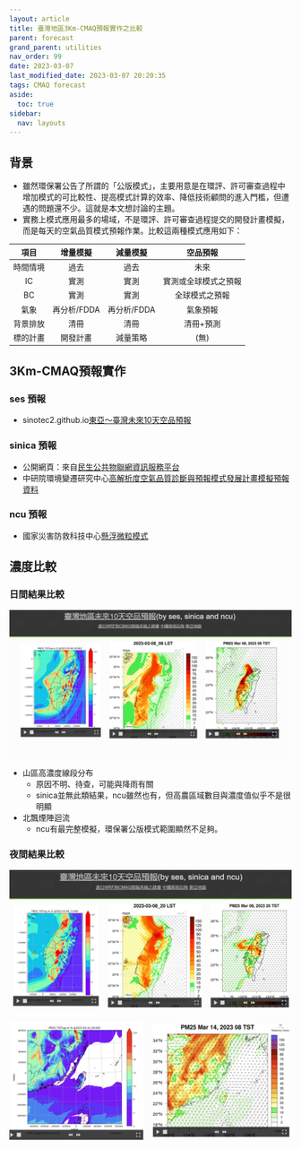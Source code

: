 ```yaml
---
layout: article
title: 臺灣地區3Km-CMAQ預報實作之比較
parent: forecast
grand_parent: utilities
nav_order: 99
date: 2023-03-07
last_modified_date: 2023-03-07 20:20:35
tags: CMAQ forecast
aside:
  toc: true
sidebar:
  nav: layouts
---
```


## 背景

- 雖然環保署公告了所謂的「公版模式」，主要用意是在環評、許可審查過程中增加模式的可比較性、提高模式計算的效率、降低技術顧問的進入門檻，但遭遇的問題還不少。這就是本文想討論的主題。
- 實務上模式應用最多的場域，不是環評、許可審查過程提交的開發計畫模擬，而是每天的空氣品質模式預報作業。比較這兩種模式應用如下：

項目|增量模擬|減量模擬|空品預報
:-:|:-:|:-:|:-:
時間情境|過去|過去|未來
IC|實測|實測|實測或全球模式之預報
BC|實測|實測|全球模式之預報
氣象|再分析/FDDA|再分析/FDDA|氣象預報
背景排放|清冊|清冊|清冊+預測
標的計畫|開發計畫|減量策略|(無)

## 3Km-CMAQ預報實作

### ses 預報

- sinotec2.github.io[東亞～臺灣未來10天空品預報](https://sinotec2.github.io/cmaq_forecast/index03.html)

### sinica 預報

- 公開網頁：來自[民生公共物聯網資訊服務平台](https://ci.taiwan.gov.tw/dsp/)
- 中研院環境變遷研究中心[高解析度空氣品質診斷與預報模式發展計畫模擬預報資料](https://ci.taiwan.gov.tw/dsp/Views/dataset/forecast_air.aspx)

### ncu 預報

- 國家災害防救科技中心[懸浮微粒模式](https://watch.ncdr.nat.gov.tw/watch_cmaq)

## 濃度比較

### 日間結果比較

![messageImage_1678169355957.jpg](https://raw.githubusercontent.com/sinotec2/Focus-on-Air-Quality/main/assets/images/messageImage_1678169355957.jpg)

- 山區高濃度線段分布
  - 原因不明、待查，可能與降雨有關
  - sinica並無此類結果，ncu雖然也有，但高農區域數目與濃度值似乎不是很明顯
- 北飄煙陣迴流
  - ncu有最完整模擬，環保署公版模式範圍顯然不足夠。

### 夜間結果比較

![messageImage_1678170307529.jpg](https://raw.githubusercontent.com/sinotec2/Focus-on-Air-Quality/main/assets/images/messageImage_1678170307529.jpg)

![](../attachments/2023-03-11-11.09.38.png)